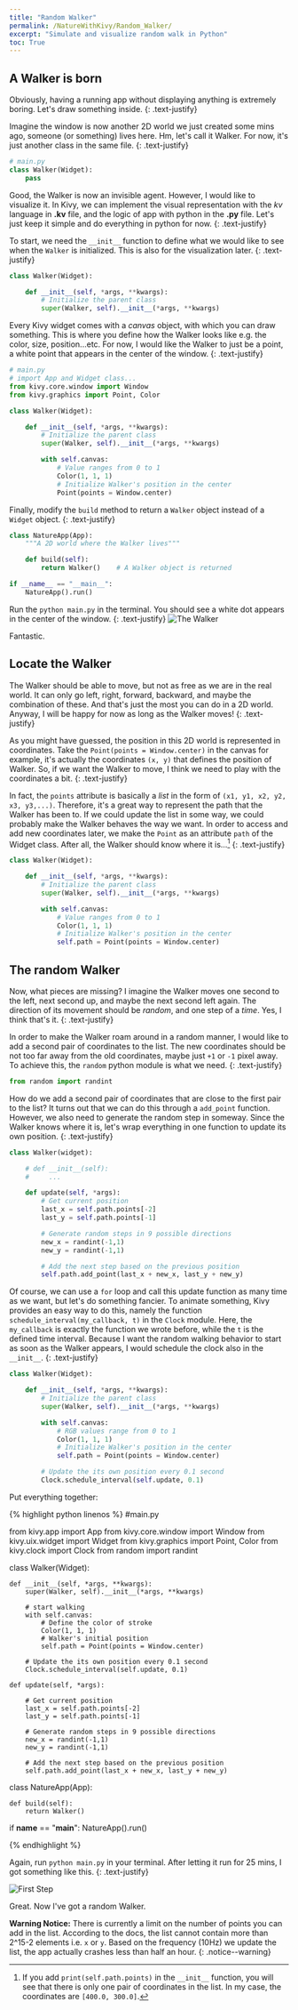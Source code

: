 ```yaml
---
title: "Random Walker"
permalink: /NatureWithKivy/Random_Walker/
excerpt: "Simulate and visualize random walk in Python"
toc: True
---
```


## A Walker is born
Obviously, having a running app without displaying anything is extremely boring. Let's draw something inside.
{: .text-justify}

Imagine the window is now another 2D world we just created some mins ago, someone (or something) lives here. Hm, let's call it Walker. For now, it's just another class in the same file.
{: .text-justify}

```python
# main.py
class Walker(Widget):
    pass
```

Good, the Walker is now an invisible agent. However, I would like to visualize it. In Kivy, we can implement the visual representation with the *kv* language in **.kv** file, and the logic of app with python in the **.py** file. Let's just keep it simple and do everything in python for now.
{: .text-justify}

To start, we need the `__init__` function to define what we would like to see when the `Walker` is initialized. This is also for the visualization later.
{: .text-justify}
```python
class Walker(Widget):

    def __init__(self, *args, **kwargs):
        # Initialize the parent class
        super(Walker, self).__init__(*args, **kwargs)
```

Every Kivy widget comes with a *canvas* object, with which you can draw something. This is where you define how the Walker looks like e.g. the color, size, position...etc. For now, I would like the Walker to just be a point, a white point that appears in the center of the window.
{: .text-justify}

```python
# main.py
# import App and Widget class...
from kivy.core.window import Window
from kivy.graphics import Point, Color

class Walker(Widget):

    def __init__(self, *args, **kwargs):
        # Initialize the parent class
        super(Walker, self).__init__(*args, **kwargs)

        with self.canvas:
            # Value ranges from 0 to 1
            Color(1, 1, 1)
            # Initialize Walker's position in the center
            Point(points = Window.center)
```

Finally, modify the `build` method to return a `Walker` object instead of a `Widget` object.
{: .text-justify}
```python
class NatureApp(App):
    """A 2D world where the Walker lives"""

    def build(self):
        return Walker()    # A Walker object is returned

if __name__ == "__main__":
    NatureApp().run()
```

Run the `python main.py` in the terminal. You should see a white dot appears in the center of the window.
{: .text-justify}
![The Walker](/assets/images/Walker_in_center.png 'The Walker is in center of the window')

Fantastic.

## Locate the Walker
The Walker should be able to move, but not as free as we are in the real world. It can only go left, right, forward, backward, and maybe the combination of these. And that's just the most you can do in a 2D world. Anyway, I will be happy for now as long as the Walker moves!
{: .text-justify}

As you might have guessed, the position in this 2D world is represented in coordinates. Take the `Point(points = Window.center)` in the canvas for example, it's actually the coordinates `(x, y)` that defines the position of Walker. So, if we want the Walker to move, I think we need to play with the coordinates a bit.
{: .text-justify}

In fact, the `points` attribute is basically a *list* in the form of `(x1, y1, x2, y2, x3, y3,...)`. Therefore, it's a great way to represent the path that the Walker has been to. If we could update the list in some way, we could probably make the Walker behaves the way we want. In order to access and add new coordinates later, we make the `Point` as an attribute `path` of the Widget class. After all, the Walker should know where it is...[^1]
{: .text-justify}
```python
class Walker(Widget):

    def __init__(self, *args, **kwargs):
        # Initialize the parent class
        super(Walker, self).__init__(*args, **kwargs)

        with self.canvas:
            # Value ranges from 0 to 1
            Color(1, 1, 1)
            # Initialize Walker's position in the center
            self.path = Point(points = Window.center)
```
[^1]: If you add `print(self.path.points)` in the `__init__` function, you will see that there is only one pair of coordinates in the list. In my case, the coordinates are `[400.0, 300.0]`.

## The random Walker

Now, what pieces are missing? I imagine the Walker moves one second to the left, next second up, and maybe the next second left again. The direction of its movement should be *random*, and one step of a *time*. Yes, I think that's it.
{: .text-justify}

In order to make the Walker roam around in a random manner, I would like to add a second pair of coordinates to the list. The new coordinates should be not too far away from the old coordinates, maybe just `+1` or `-1` pixel away. To achieve this, the `random` python module is what we need.
{: .text-justify}
```python
from random import randint
```

How do we add a second pair of coordinates that are close to the first pair to the list? It turns out that we can do this through a `add_point` function. However, we also need to generate the random step in someway. Since the Walker knows where it is, let's wrap everything in one function to update its own position.
{: .text-justify}

```python
class Walker(widget):

    # def __init__(self):
    #     ...

    def update(self, *args):
        # Get current position
        last_x = self.path.points[-2]
        last_y = self.path.points[-1]

        # Generate random steps in 9 possible directions
        new_x = randint(-1,1)
        new_y = randint(-1,1)

        # Add the next step based on the previous position
        self.path.add_point(last_x + new_x, last_y + new_y)
```

Of course, we can use a `for` loop and call this update function as many time as we want, but let's do something fancier. To animate something, Kivy provides an easy way to do this, namely the function `schedule_interval(my_callback, t)` in the `Clock` module. Here, the `my_callback` is exactly the function we wrote before, while the `t` is the defined time interval. Because I want the random walking behavior to start as soon as the Walker appears, I would schedule the clock also in the `__init__`.
{: .text-justify}

```python
class Walker(Widget):

    def __init__(self, *args, **kwargs):
        # Initialize the parent class
        super(Walker, self).__init__(*args, **kwargs)

        with self.canvas:
            # RGB values range from 0 to 1
            Color(1, 1, 1)
            # Initialize Walker's position in the center
            self.path = Point(points = Window.center)

        # Update the its own position every 0.1 second
        Clock.schedule_interval(self.update, 0.1)
```

Put everything together:

{% highlight python linenos %}
#main.py

from kivy.app import App
from kivy.core.window import Window
from kivy.uix.widget import Widget
from kivy.graphics import Point, Color
from kivy.clock import Clock
from random import randint


class Walker(Widget):

    def __init__(self, *args, **kwargs):
        super(Walker, self).__init__(*args, **kwargs)

        # start walking
        with self.canvas:
            # Define the color of stroke
            Color(1, 1, 1)
            # Walker's initial position
            self.path = Point(points = Window.center)

        # Update the its own position every 0.1 second
        Clock.schedule_interval(self.update, 0.1)

    def update(self, *args):

        # Get current position
        last_x = self.path.points[-2]
        last_y = self.path.points[-1]

        # Generate random steps in 9 possible directions
        new_x = randint(-1,1)
        new_y = randint(-1,1)

        # Add the next step based on the previous position
        self.path.add_point(last_x + new_x, last_y + new_y)


class NatureApp(App):

    def build(self):
        return Walker()


if __name__ == "__main__":
    NatureApp().run()

{% endhighlight %}

Again, run `python main.py` in your terminal. After letting it run for 25 mins, I got something like this.
{: .text-justify}

![First Step](/assets/images/First_step.png 'The Walker takes his first step')

Great. Now I've got a random Walker.

**Warning Notice:**
There is currently a limit on the number of points you can add in the list. According to the docs, the list cannot contain more than 2^15-2 elements i.e. `x` or `y`. Based on the frequency (10Hz) we update the list, the app actually crashes less than half an hour.
{: .notice--warning}

